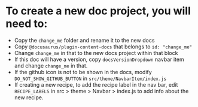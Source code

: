 # To create a new doc project, you will need to:
- Copy the `change_me` folder and rename it to the new docs
- Copy `@docusaurus/plugin-content-docs` that belongs to `id: "change_me"`
- Change `change_me` in that to the new docs project within that block
- If this doc will have a version, copy `docsVersionDropdown` navbar item and change `change_me` in that.
- If the github icon is not to be shown in the docs, modify `DO_NOT_SHOW_GITHUB_BUTTON` in `src/theme/NavbarItem/index.js`
- If creating a new recipe, to add the recipe label in the nav bar, edit `RECIPE_LABELS` in src > theme > Navbar > index.js to add info about the new recipe.
